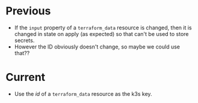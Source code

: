 
# Previous
- If the `input` property of a `terraform_data` resource is changed, then it is changed in
  state on apply (as expected) so that can't be used to store secrets. 
- However the ID obviously doesn't change, so maybe we could use that??

# Current
- Use the *id* of a `terraform_data` resource as the k3s key.